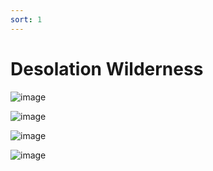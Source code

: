 ```yaml
---
sort: 1
---
```


# Desolation Wilderness

![image](https://user-images.githubusercontent.com/10063921/132934352-97bb1c98-3245-41ea-872c-450862498f90.png)

![image](https://user-images.githubusercontent.com/10063921/132934364-9571ec78-bfd7-4982-998b-174fbf2b21b7.png)

![image](https://user-images.githubusercontent.com/10063921/132934382-040b8f05-ca9a-4ee9-ba0b-01c89854c3f1.png)

![image](https://user-images.githubusercontent.com/10063921/132934388-4e2b1ac6-b15e-49bb-8335-c7369087888b.png)
